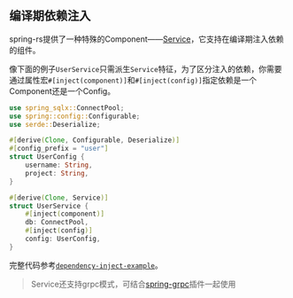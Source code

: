 ## 编译期依赖注入

spring-rs提供了一种特殊的Component——[Service](https://docs.rs/spring/latest/spring/plugin/service/index.html)，它支持在编译期注入依赖的组件。

像下面的例子`UserService`只需派生`Service`特征，为了区分注入的依赖，你需要通过属性宏`#[inject(component)]`和`#[inject(config)]`指定依赖是一个Component还是一个Config。

```rust
use spring_sqlx::ConnectPool;
use spring::config::Configurable;
use serde::Deserialize;

#[derive(Clone, Configurable, Deserialize)]
#[config_prefix = "user"]
struct UserConfig {
    username: String,
    project: String,
}

#[derive(Clone, Service)]
struct UserService {
    #[inject(component)]
    db: ConnectPool,
    #[inject(config)]
    config: UserConfig,
}
```

完整代码参考[`dependency-inject-example`](https://github.com/spring-rs/spring-rs/tree/master/examples/dependency-inject-example)。

> Service还支持grpc模式，可结合[spring-grpc](https://spring-rs.github.io/zh/docs/plugins/spring-grpc/)插件一起使用
